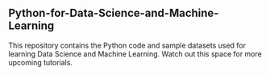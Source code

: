 ## Python-for-Data-Science-and-Machine-Learning
This repository contains the Python code and sample datasets used for learning Data Science and Machine Learning. Watch out this space for more upcoming tutorials.
